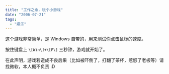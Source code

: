 ```yaml
---
title: "工作之余，玩个小游戏"
date: "2006-07-21"
tags: 
  - "娱乐"
---
```


这个游戏非常简单，是 Windows 自带的，用来测试你点击鼠标的速度。

按住键盘上 `\[Win\]+\[F\]` 三秒钟，游戏就开始了。

在此声明，游戏若造成不良后果（比如被吓倒了，打翻了茶杯，惹怒了老板等）请找微软，本人概不负责 :D
